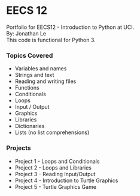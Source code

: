 # EECS 12
Portfolio for EECS12 - Introduction to Python at UCI.
<br />
By: Jonathan Le
<br />
This code is functional for Python 3.

### Topics Covered
- Variables and names
- Strings and text
- Reading and writing files
- Functions
- Conditionals
- Loops
- Input / Output
- Graphics
- Libraries
- Dictionaries
- Lists (no list comprehensions)

### Projects
- Project 1 - Loops and Conditionals
- Project 2 - Loops and Libraries
- Project 3 - Reading Input/Output
- Project 4 - Introduction to Turtle Graphics
- Project 5 - Turtle Graphics Game
